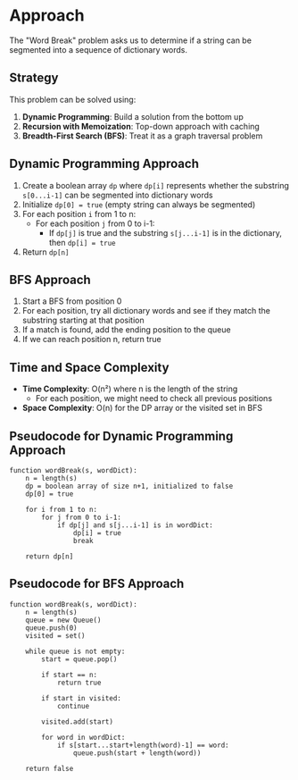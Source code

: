 # Approach

The "Word Break" problem asks us to determine if a string can be segmented into a sequence of dictionary words.

## Strategy

This problem can be solved using:
1. **Dynamic Programming**: Build a solution from the bottom up
2. **Recursion with Memoization**: Top-down approach with caching
3. **Breadth-First Search (BFS)**: Treat it as a graph traversal problem

## Dynamic Programming Approach
1. Create a boolean array `dp` where `dp[i]` represents whether the substring `s[0...i-1]` can be segmented into dictionary words
2. Initialize `dp[0] = true` (empty string can always be segmented)
3. For each position `i` from 1 to n:
   - For each position `j` from 0 to i-1:
     - If `dp[j]` is true and the substring `s[j...i-1]` is in the dictionary, then `dp[i] = true`
4. Return `dp[n]`

## BFS Approach
1. Start a BFS from position 0
2. For each position, try all dictionary words and see if they match the substring starting at that position
3. If a match is found, add the ending position to the queue
4. If we can reach position n, return true

## Time and Space Complexity
- **Time Complexity**: O(n²) where n is the length of the string
  - For each position, we might need to check all previous positions
- **Space Complexity**: O(n) for the DP array or the visited set in BFS

## Pseudocode for Dynamic Programming Approach
```
function wordBreak(s, wordDict):
    n = length(s)
    dp = boolean array of size n+1, initialized to false
    dp[0] = true
    
    for i from 1 to n:
        for j from 0 to i-1:
            if dp[j] and s[j...i-1] is in wordDict:
                dp[i] = true
                break
    
    return dp[n]
```

## Pseudocode for BFS Approach
```
function wordBreak(s, wordDict):
    n = length(s)
    queue = new Queue()
    queue.push(0)
    visited = set()
    
    while queue is not empty:
        start = queue.pop()
        
        if start == n:
            return true
        
        if start in visited:
            continue
        
        visited.add(start)
        
        for word in wordDict:
            if s[start...start+length(word)-1] == word:
                queue.push(start + length(word))
    
    return false
```
